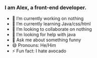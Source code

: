 ### I am Alex, a front-end developer.
- 🔭 I’m currently working on nothing
- 🌱 I’m currently learning Java/css/html
- 👯 I’m looking to collaborate on nothing
- 🤔 I’m looking for help with java
- 💬 Ask me about something funny
- 😄 Pronouns: He/Him
- ⚡ Fun fact: I hate avocado
